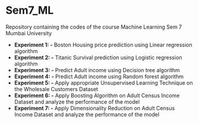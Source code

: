 # Sem7_ML
Repository containing the codes of the course Machine Learning  Sem 7 Mumbai University 

<ul>
<li><b>Experiment 1: -</b> Boston Housing price prediction using Linear regression algorithm</li>
<li><b>Experiment 2: -</b> Titanic Survival prediction using Logistic regression algorithm</li>
<li><b>Experiment 3: -</b> Predict Adult income using Decision tree algorithm</li>
<li><b>Experiment 4: -</b> Predict Adult income using Random forest algorithm</li>
<li><b>Experiment 5: -</b> Apply appropriate Unsupervised Learning Technique on the Wholesale Customers Dataset</li>
<li><b>Experiment 6: -</b> Apply Boosting Algorithm on Adult Census Income Dataset and analyze the performance of the model</li>
<li><b>Experiment 7: -</b> Apply Dimensionality Reduction on Adult Census Income Dataset and analyze the performance of the model</li>
</ul>

